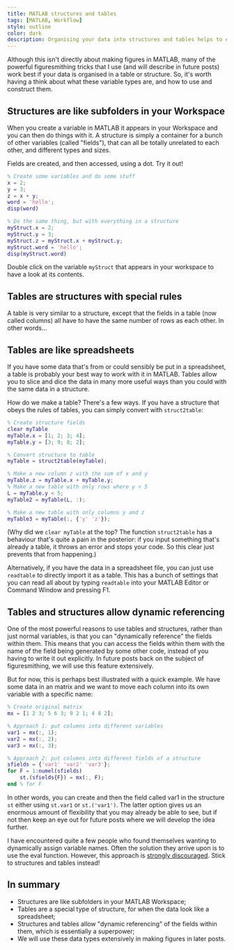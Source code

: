 ```yaml
---
title: MATLAB structures and tables
tags: [MATLAB, Workflow]
style: outline
color: dark
description: Organising your data into structures and tables helps to efficiently create flexible figures.
---
```


Although this isn't directly about making figures in MATLAB, many of the powerful figuresmithing tricks that I use (and will describe in future posts) work best if your data is organised in a table or structure. So, it's worth having a think about what these variable types are, and how to use and construct them.

## Structures are like subfolders in your Workspace

When you create a variable in MATLAB it appears in your Workspace and you can then do things with it. A structure is simply a container for a bunch of other variables (called "fields"), that can all be totally unrelated to each other, and different types and sizes.

Fields are created, and then accessed, using a dot. Try it out!

```matlab
% Create some variables and do some stuff
x = 2;
y = 3;
z = x + y;
word = 'hello';
disp(word)

% Do the same thing, but with everything in a structure
myStruct.x = 2;
myStruct.y = 3;
myStruct.z = myStruct.x + myStruct.y;
myStruct.word = 'hello';
disp(myStruct.word)
```

Double click on the variable `myStruct` that appears in your workspace to have a look at its contents.

## Tables are structures with special rules

A table is very similar to a structure, except that the fields in a table (now called columns) all have to have the same number of rows as each other. In other words...

## Tables are like spreadsheets

If you have some data that's from or could sensibly be put in a spreadsheet, a table is probably your best way to work with it in MATLAB. Tables allow you to slice and dice the data in many more useful ways than you could with the same data in a structure.

How do we make a table? There's a few ways. If you have a structure that obeys the rules of tables, you can simply convert with `struct2table`:

```matlab
% Create structure fields
clear myTable
myTable.x = [1; 2; 3; 4];
myTable.y = [3; 9; 8; 2];

% Convert structure to table
myTable = struct2table(myTable);

% Make a new column z with the sum of x and y
myTable.z = myTable.x + myTable.y;
% Make a new table with only rows where y < 5
L = myTable.y < 5;
myTable2 = myTable(L, :);

% Make a new table with only columns y and z
myTable3 = myTable(:, {'y' 'z'});
```

(Why did we `clear myTable` at the top? The function `struct2table` has a behaviour that's quite a pain in the posterior: if you input something that's already a table, it throws an error and stops your code. So this clear just prevents that from happening.)

Alternatively, if you have the data in a spreadsheet file, you can just use `readtable` to directly import it as a table. This has a bunch of settings that you can read all about by typing `readtable` into your MATLAB Editor or Command Window and pressing F1.

## Tables and structures allow dynamic referencing

One of the most powerful reasons to use tables and structures, rather than just normal variables, is that you can "dynamically reference" the fields within them. This means that you can access the fields within them with the name of the field being generated by some other code, instead of you having to write it out explicitly. In future posts back on the subject of figuresmithing, we will use this feature extensively.

But for now, this is perhaps best illustrated with a quick example. We have some data in an matrix and we want to move each column into its own variable with a specific name:

```matlab
% Create original matrix
mx = [1 2 3; 5 6 3; 9 2 1; 4 8 2];

% Approach 1: put columns into different variables
var1 = mx(:, 1);
var2 = mx(:, 2);
var3 = mx(:, 3);

% Approach 2: put columns into different fields of a structure
sfields = {'var1' 'var2' 'var3'};
for F = 1:numel(sfields)
    st.(sfields{F}) = mx(:, F);
end % for F
```

In other words, you can create and then the field called var1 in the structure `st` either using `st.var1` or `st.('var1')`. The latter option gives us an enormous amount of flexibility that you may already be able to see, but if not then keep an eye out for future posts where we will develop the idea further.

I have encountered quite a few people who found themselves wanting to dynamically assign variable names. Often the solution they arrive upon is to use the eval function. However, this approach is [strongly discouraged](https://uk.mathworks.com/help/matlab/matlab_prog/string-evaluation.html). Stick to structures and tables instead!

## In summary

  * Structures are like subfolders in your MATLAB Workspace;
  * Tables are a special type of structure, for when the data look like a spreadsheet;
  * Structures and tables allow "dynamic referencing" of the fields within them, which is essentially a superpower;
  * We will use these data types extensively in making figures in later posts.
